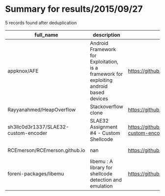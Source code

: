 
# Summary for results/2015/09/27
    
5 records found after deduplication

| full_name | description | html_url | matched_list | matched_count | pushed_at | size | stargazers_count | language | forks_count |
|--------------------------------------|-----------------------------------------------------------------------------------------|---------------------------------------------------------|-------------------|-----------------|---------------------------|--------|--------------------|------------|---------------|
| appknox/AFE | Android Framework for Exploitation, is a framework for exploiting android based devices | https://github.com/appknox/AFE | ['exploit'] | 1 | 2015-09-27 10:08:30+00:00 | 78656 | 170 | Python | 87 |
| Rayyanahmed/HeapOverflow | Stackoverflow clone | https://github.com/Rayyanahmed/HeapOverflow | ['heap overflow'] | 1 | 2015-09-27 05:38:51+00:00 | 516 | 0 | JavaScript | 0 |
| sh3llc0d3r1337/SLAE32-custom-encoder | SLAE32 Assignment #4 - Custom Shellcode | https://github.com/sh3llc0d3r1337/SLAE32-custom-encoder | ['shellcode'] | 1 | 2015-09-27 11:36:56+00:00 | 112 | 2 | Makefile | 0 |
| RCEmerson/RCEmerson.github.io | nan | https://github.com/RCEmerson/RCEmerson.github.io | ['rce'] | 1 | 2015-09-27 21:47:46+00:00 | 108 | 0 | HTML | 0 |
| foreni-packages/libemu | libemu : A library for shellcode detection and emulation | https://github.com/foreni-packages/libemu | ['shellcode'] | 1 | 2015-09-27 22:40:40+00:00 | 1786 | 0 | C | 0 |

